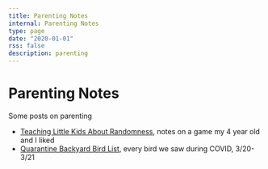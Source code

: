 ```yaml
---
title: Parenting Notes
internal: Parenting Notes
type: page
date: "2020-01-01"
rss: false
description: parenting
---
```


# Parenting Notes
Some posts on parenting

- [Teaching Little Kids About Randomness](/parenting/randomness), notes on a game my 4 year old and I liked 
- [Quarantine Backyard Bird List](/parenting/quarantine-bird-list), every bird we saw during COVID, 3/20-3/21
